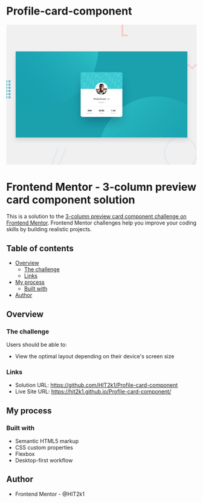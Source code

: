 # Profile-card-component

![](./design/desktop-preview.jpg)

# Frontend Mentor - 3-column preview card component solution

This is a solution to the [3-column preview card component challenge on Frontend Mentor](https://www.frontendmentor.io/challenges/3column-preview-card-component-pH92eAR2-). Frontend Mentor challenges help you improve your coding skills by building realistic projects. 

## Table of contents

- [Overview](#overview)
  - [The challenge](#the-challenge)
  - [Links](#links)
- [My process](#my-process)
  - [Built with](#built-with)
- [Author](#author)


## Overview

### The challenge

Users should be able to:

- View the optimal layout depending on their device's screen size

### Links

- Solution URL: https://github.com/HIT2k1/Profile-card-component
- Live Site URL: https://hit2k1.github.io/Profile-card-component/

## My process

### Built with

- Semantic HTML5 markup
- CSS custom properties
- Flexbox
- Desktop-first workflow

## Author

- Frontend Mentor - @HIT2k1

